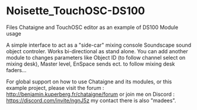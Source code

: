 # Noisette_TouchOSC-DS100
Files Chataigne and TouchOSC editor as an example of DS100 Module usage

A simple interface to act as a "side-car" mixing console Soundscape sound object controler.
Works bi-directional as stand alone.
You can add another module to changes parameters like Object ID (to follow channel select on mixing desk), Master level, EnSpace sends ect. to follow mixing desk faders...

For global support on how to use Chataigne and its modules, or this example project, please visit the forum : http://benjamin.kuperberg.fr/chataigne/forum or join me on Discord : https://discord.com/invite/ngnJ5z my contact there is also "madees".
